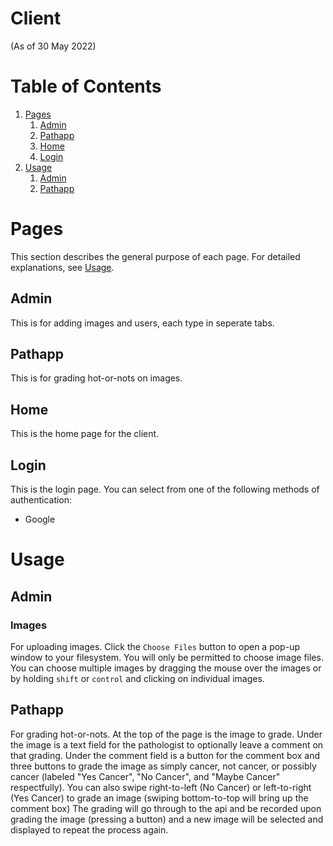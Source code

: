# Client
(As of 30 May 2022)

# Table of Contents
1. [Pages](#pages)
    1. [Admin](#pages-admin)
    2. [Pathapp](#pages-pathapp)
    3. [Home](#home)
    4. [Login](#ages-login)
2. [Usage](#usage)
    1. [Admin](#usage-admin)
    2. [Pathapp](#usage-pathapp)

# Pages

This section describes the general purpose of each page. For detailed explanations, see [Usage](#usage).

## <a name='pages-admin'></a>Admin

This is for adding images and users, each type in seperate tabs.

## <a name='pages-pathapp'></a>Pathapp

This is for grading hot-or-nots on images. 

## Home

This is the home page for the client.

## Login

This is the login page. You can select from one of the following methods of authentication:

- Google

# Usage

## <a name='usage-admin'></a>Admin

### Images

For uploading images. Click the `Choose Files` button to open a pop-up window to your filesystem. You will only be permitted to choose image files. You can choose multiple images by dragging the mouse over the images or by holding `shift` or `control` and clicking on individual images.

## <a name='usage-pathapp'></a>Pathapp

For grading hot-or-nots. At the top of the page is the image to grade. Under the image is a text field for the pathologist to optionally leave a comment on that grading. Under the comment field is a button for the comment box and three buttons to grade the image as simply cancer, not cancer, or possibly cancer (labeled "Yes Cancer", "No Cancer", and "Maybe Cancer" respectfully). You can also swipe right-to-left (No Cancer) or left-to-right (Yes Cancer) to grade an image (swiping bottom-to-top will bring up the comment box) The grading will go through to the api and be recorded upon grading the image (pressing a button) and a new image will be selected and displayed to repeat the process again.